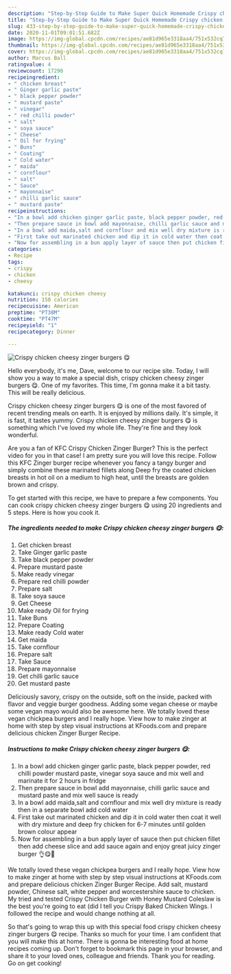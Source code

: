 ```yaml
---
description: "Step-by-Step Guide to Make Super Quick Homemade Crispy chicken cheesy zinger burgers 😋"
title: "Step-by-Step Guide to Make Super Quick Homemade Crispy chicken cheesy zinger burgers 😋"
slug: 433-step-by-step-guide-to-make-super-quick-homemade-crispy-chicken-cheesy-zinger-burgers
date: 2020-11-01T09:01:51.682Z
image: https://img-global.cpcdn.com/recipes/ae81d965e3318aa4/751x532cq70/crispy-chicken-cheesy-zinger-burgers-😋-recipe-main-photo.jpg
thumbnail: https://img-global.cpcdn.com/recipes/ae81d965e3318aa4/751x532cq70/crispy-chicken-cheesy-zinger-burgers-😋-recipe-main-photo.jpg
cover: https://img-global.cpcdn.com/recipes/ae81d965e3318aa4/751x532cq70/crispy-chicken-cheesy-zinger-burgers-😋-recipe-main-photo.jpg
author: Marcus Ball
ratingvalue: 4
reviewcount: 17290
recipeingredient:
- " chicken breast"
- " Ginger garlic paste"
- " black pepper powder"
- " mustard paste"
- " vinegar"
- " red chilli powder"
- " salt"
- " soya sauce"
- " Cheese"
- " Oil for frying"
- " Buns"
- " Coating"
- " Cold water"
- " maida"
- " cornflour"
- " salt"
- " Sauce"
- " mayonnaise"
- " chilli garlic sauce"
- " mustard paste"
recipeinstructions:
- "In a bowl add chicken ginger garlic paste, black pepper powder, red chilli powder mustard paste, vinegar soya sauce and mix well and marinate it for 2 hours in fridge"
- "Then prepare sauce in bowl add mayonnaise, chilli garlic sauce and mustard paste and mix well sauce is ready"
- "In a bowl add maida,salt and cornflour and mix well dry mixture is ready then in a separate bowl add cold water"
- "First take out marinated chicken and dip it in cold water then coat it well with dry mixture and deep fry chicken for 6-7 minutes until golden brown colour appear"
- "Now for assembling in a bun apply layer of sauce then put chicken fillet then add cheese slice and add sauce again and enjoy great juicy zinger burger 👌😋🍔"
categories:
- Recipe
tags:
- crispy
- chicken
- cheesy

katakunci: crispy chicken cheesy 
nutrition: 158 calories
recipecuisine: American
preptime: "PT38M"
cooktime: "PT47M"
recipeyield: "1"
recipecategory: Dinner

---
```



![Crispy chicken cheesy zinger burgers 😋](https://img-global.cpcdn.com/recipes/ae81d965e3318aa4/751x532cq70/crispy-chicken-cheesy-zinger-burgers-😋-recipe-main-photo.jpg)

Hello everybody, it's me, Dave, welcome to our recipe site. Today, I will show you a way to make a special dish, crispy chicken cheesy zinger burgers 😋. One of my favorites. This time, I'm gonna make it a bit tasty. This will be really delicious.

Crispy chicken cheesy zinger burgers 😋 is one of the most favored of recent trending meals on earth. It is enjoyed by millions daily. It's simple, it is fast, it tastes yummy. Crispy chicken cheesy zinger burgers 😋 is something which I've loved my whole life. They're fine and they look wonderful.

Are you a fan of KFC Crispy Chicken Zinger Burger? This is the perfect video for you in that case! I am pretty sure you will love this recipe. Follow this KFC Zinger burger recipe whenever you fancy a tangy burger and simply combine these marinated fillets along Deep fry the coated chicken breasts in hot oil on a medium to high heat, until the breasts are golden brown and crispy.


To get started with this recipe, we have to prepare a few components. You can cook crispy chicken cheesy zinger burgers 😋 using 20 ingredients and 5 steps. Here is how you cook it.

<!--inarticleads1-->

##### The ingredients needed to make Crispy chicken cheesy zinger burgers 😋:

1. Get  chicken breast
1. Take  Ginger garlic paste
1. Take  black pepper powder
1. Prepare  mustard paste
1. Make ready  vinegar
1. Prepare  red chilli powder
1. Prepare  salt
1. Take  soya sauce
1. Get  Cheese
1. Make ready  Oil for frying
1. Take  Buns
1. Prepare  Coating
1. Make ready  Cold water
1. Get  maida
1. Take  cornflour
1. Prepare  salt
1. Take  Sauce
1. Prepare  mayonnaise
1. Get  chilli garlic sauce
1. Get  mustard paste


Deliciously savory, crispy on the outside, soft on the inside, packed with flavor and veggie burger goodness. Adding some vegan cheese or maybe some vegan mayo would also be awesome here. We totally loved these vegan chickpea burgers and I really hope. View how to make zinger at home with step by step visual instructions at KFoods.com and prepare delicious chicken Zinger Burger Recipe. 

<!--inarticleads2-->

##### Instructions to make Crispy chicken cheesy zinger burgers 😋:

1. In a bowl add chicken ginger garlic paste, black pepper powder, red chilli powder mustard paste, vinegar soya sauce and mix well and marinate it for 2 hours in fridge
1. Then prepare sauce in bowl add mayonnaise, chilli garlic sauce and mustard paste and mix well sauce is ready
1. In a bowl add maida,salt and cornflour and mix well dry mixture is ready then in a separate bowl add cold water
1. First take out marinated chicken and dip it in cold water then coat it well with dry mixture and deep fry chicken for 6-7 minutes until golden brown colour appear
1. Now for assembling in a bun apply layer of sauce then put chicken fillet then add cheese slice and add sauce again and enjoy great juicy zinger burger 👌😋🍔


We totally loved these vegan chickpea burgers and I really hope. View how to make zinger at home with step by step visual instructions at KFoods.com and prepare delicious chicken Zinger Burger Recipe. Add salt, mustard powder, Chinese salt, white pepper and worcestershire sauce to chicken. My tried and tested Crispy Chicken Burger with Honey Mustard Coleslaw is the best you&#39;re going to eat (did I tell you Crispy Baked Chicken Wings. I followed the recipe and would change nothing at all. 

So that's going to wrap this up with this special food crispy chicken cheesy zinger burgers 😋 recipe. Thanks so much for your time. I am confident that you will make this at home. There is gonna be interesting food at home recipes coming up. Don't forget to bookmark this page in your browser, and share it to your loved ones, colleague and friends. Thank you for reading. Go on get cooking!
